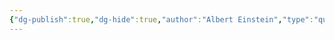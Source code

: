 ```yaml
---
{"dg-publish":true,"dg-hide":true,"author":"Albert Einstein","type":"quote","genre":"motivation","tags":["motivation","life"],"title":"Life is riding a bycycle. To keep your balance, you must keep moving","permalink":"/ban-than/motivation/life-is-riding-a-bycycle-to-keep-your-balance-you-must-keep-moving/","hide":true,"dgPassFrontmatter":true}
---
```


